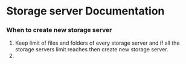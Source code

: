 # Storage server Documentation  
### When to create new storage server
1. Keep limit of files and folders of every storage server and if all the storage servers limit reaches then create new storage server.
2. 
